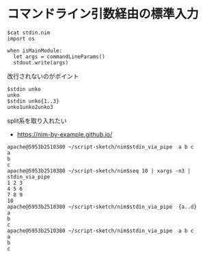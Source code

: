 # コマンドライン引数経由の標準入力

```
$cat stdin.nim
import os

when isMainModule:
  let args = commandLineParams()
  stdout.write(args)
```

改行されないのがポイント

```
$stdin unko
unko
$stdin unko{1..3}
unko1unko2unko3
```

split系を取り入れたい
  - https://nim-by-example.github.io/


```
apache@5953b2510380 ~/script-sketch/nim$stdin_via_pipe  a b c
a
b
c
apache@5953b2510380 ~/script-sketch/nim$seq 10 | xargs -n3 | stdin_via_pipe 
1 2 3
4 5 6
7 8 9
10
apache@5953b2510380 ~/script-sketch/nim$stdin_via_pipe  {a..d}
a
b
c
apache@5953b2510380 ~/script-sketch/nim$stdin_via_pipe  a b c
a
b
c
```

